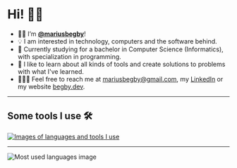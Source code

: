 # Hi! 👋🏻

- 🤙🏻 I’m **[@mariusbegby](https://github.com/mariusbegby)**!
- 💡 I am interested in technology, computers and the software behind.
- 🎒 Currently studying for a bachelor in Computer Science (Informatics), with specialization in programming.
- 🔧 I like to learn about all kinds of tools and create solutions to problems with what I've learned.
- 🙋🏼‍♂️ Feel free to reach me at mariusbegby@gmail.com, my [LinkedIn](https://www.linkedin.com/in/mariusbegby) or my website [begby.dev](https://begby.dev).

---

## Some tools I use 🛠️

[![Images of languages and tools I use](https://skillicons.dev/icons?i=git,github,githubactions,docker,nodejs,nextjs,react,express,html,css,sass,tailwind,js,ts,vercel,jest,prisma,vscode,visualstudio,vim,linux,bash,postman,azure,dotnet,cs,mongodb,postgres,sqlite,prometheus,grafana,firebase,md,regex,figma,photoshop)](https://skillicons.dev)

---

![Most used languages image](https://github-readme-stats.vercel.app/api/top-langs?username=mariusbegby&layout=compact&theme=github_dark&langs_count=10)
